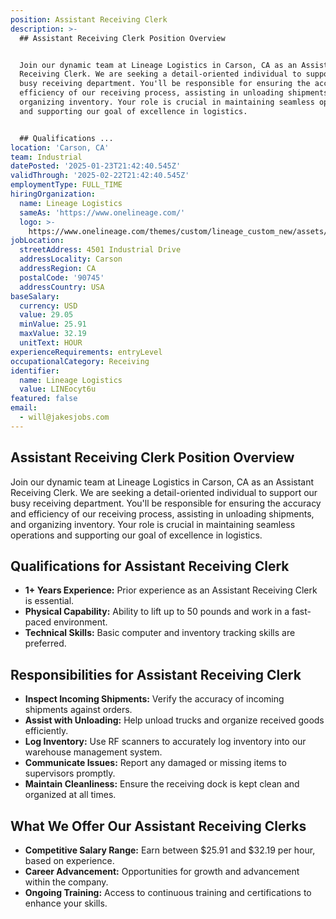 ```yaml
---
position: Assistant Receiving Clerk
description: >-
  ## Assistant Receiving Clerk Position Overview


  Join our dynamic team at Lineage Logistics in Carson, CA as an Assistant
  Receiving Clerk. We are seeking a detail-oriented individual to support our
  busy receiving department. You'll be responsible for ensuring the accuracy and
  efficiency of our receiving process, assisting in unloading shipments, and
  organizing inventory. Your role is crucial in maintaining seamless operations
  and supporting our goal of excellence in logistics.


  ## Qualifications ...
location: 'Carson, CA'
team: Industrial
datePosted: '2025-01-23T21:42:40.545Z'
validThrough: '2025-02-22T21:42:40.545Z'
employmentType: FULL_TIME
hiringOrganization:
  name: Lineage Logistics
  sameAs: 'https://www.onelineage.com/'
  logo: >-
    https://www.onelineage.com/themes/custom/lineage_custom_new/assets/lineage_logo.svg
jobLocation:
  streetAddress: 4501 Industrial Drive
  addressLocality: Carson
  addressRegion: CA
  postalCode: '90745'
  addressCountry: USA
baseSalary:
  currency: USD
  value: 29.05
  minValue: 25.91
  maxValue: 32.19
  unitText: HOUR
experienceRequirements: entryLevel
occupationalCategory: Receiving
identifier:
  name: Lineage Logistics
  value: LINEocyt6u
featured: false
email:
  - will@jakesjobs.com
---
```




## Assistant Receiving Clerk Position Overview

Join our dynamic team at Lineage Logistics in Carson, CA as an Assistant Receiving Clerk. We are seeking a detail-oriented individual to support our busy receiving department. You'll be responsible for ensuring the accuracy and efficiency of our receiving process, assisting in unloading shipments, and organizing inventory. Your role is crucial in maintaining seamless operations and supporting our goal of excellence in logistics.

## Qualifications for Assistant Receiving Clerk

- **1+ Years Experience:** Prior experience as an Assistant Receiving Clerk is essential.
- **Physical Capability:** Ability to lift up to 50 pounds and work in a fast-paced environment.
- **Technical Skills:** Basic computer and inventory tracking skills are preferred.

## Responsibilities for Assistant Receiving Clerk

- **Inspect Incoming Shipments:** Verify the accuracy of incoming shipments against orders.
- **Assist with Unloading:** Help unload trucks and organize received goods efficiently.
- **Log Inventory:** Use RF scanners to accurately log inventory into our warehouse management system.
- **Communicate Issues:** Report any damaged or missing items to supervisors promptly.
- **Maintain Cleanliness:** Ensure the receiving dock is kept clean and organized at all times.

## What We Offer Our Assistant Receiving Clerks

- **Competitive Salary Range:** Earn between $25.91 and $32.19 per hour, based on experience.
- **Career Advancement:** Opportunities for growth and advancement within the company.
- **Ongoing Training:** Access to continuous training and certifications to enhance your skills.

